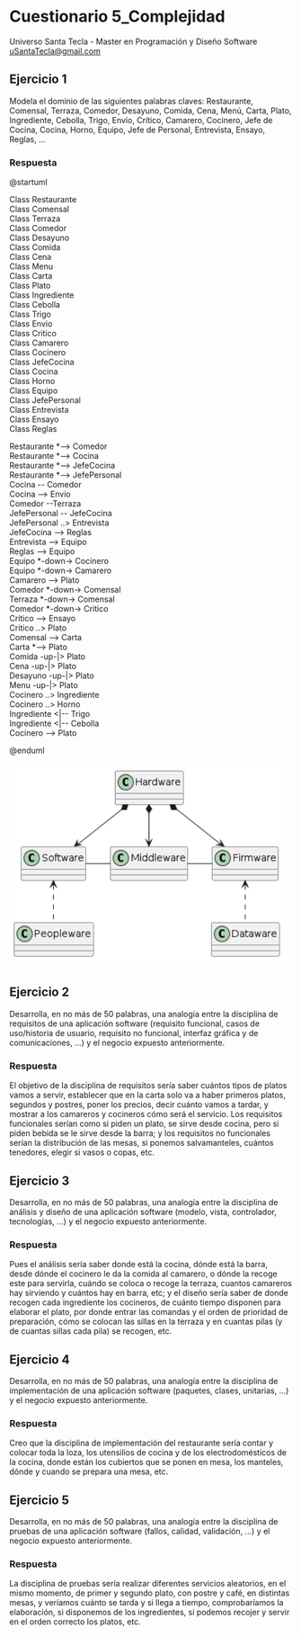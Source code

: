 # Cuestionario 5_Complejidad
Universo Santa Tecla - Master en Programación y Diseño Software
[uSantaTecla@gmail.com](mailto:uSantaTecla@gmail.com)  
  
  
## Ejercicio 1
Modela el dominio de las siguientes palabras claves: Restaurante, Comensal, Terraza, Comedor, Desayuno, Comida, Cena, Menú, Carta, Plato, Ingrediente, Cebolla, Trigo, Envío, Crítico, Camarero, Cocinero, Jefe de Cocina, Cocina, Horno, Equipo, Jefe de Personal, Entrevista, Ensayo, Reglas, ...
  
### Respuesta  
    
@startuml  
  
Class Restaurante  
Class Comensal  
Class Terraza  
Class Comedor  
Class Desayuno  
Class Comida  
Class Cena  
Class Menu  
Class Carta  
Class Plato  
Class Ingrediente  
Class Cebolla  
Class Trigo  
Class Envio  
Class Critico  
Class Camarero  
Class Cocinero  
Class JefeCocina  
Class Cocina  
Class Horno  
Class Equipo  
Class JefePersonal  
Class Entrevista  
Class Ensayo  
Class Reglas  
  
  
Restaurante *--> Comedor  
Restaurante *--> Cocina  
Restaurante *--> JefeCocina  
Restaurante *--> JefePersonal  
Cocina -- Comedor  
Cocina --> Envio  
Comedor --Terraza  
JefePersonal -- JefeCocina  
JefePersonal ..> Entrevista  
JefeCocina --> Reglas  
Entrevista --> Equipo  
Reglas --> Equipo  
Equipo *-down-> Cocinero  
Equipo *-down-> Camarero  
Camarero --> Plato  
Comedor *-down-> Comensal  
Terraza *-down-> Comensal  
Comedor *-down-> Critico  
Critico --> Ensayo  
Critico ..> Plato  
Comensal --> Carta  
Carta *--> Plato  
Comida -up-|> Plato  
Cena -up-|> Plato  
Desayuno -up-|> Plato  
Menu -up-|> Plato  
Cocinero ..> Ingrediente  
Cocinero ..> Horno  
Ingrediente <|-- Trigo  
Ingrediente <|-- Cebolla  
Cocinero --> Plato  
  
@enduml  
  

![Diagrama de clases](./media/imagen_ejercicio1_cuestionario-7.png)  
  
## Ejercicio 2
Desarrolla, en no más de 50 palabras, una analogía entre la disciplina de requisitos de una aplicación software (requisito funcional, casos de uso/historia de usuario, requisito no funcional, interfaz gráfica y de comunicaciones, ...) y el negocio expuesto anteriormente.
  
### Respuesta  
  
El objetivo de la disciplina de requisitos sería saber cuántos tipos de platos vamos a servir, establecer que en la carta solo va a haber primeros platos, segundos y postres, poner los precios, decir cuánto vamos a tardar, y mostrar a los camareros y cocineros cómo será el servicio. Los requisitos funcionales serían como si piden un plato, se sirve desde cocina, pero si piden bebida se le sirve desde la barra; y los requisitos no funcionales serían la distribución de las mesas, si ponemos salvamanteles, cuántos tenedores, elegir si vasos o copas, etc.
    
  
## Ejercicio 3

Desarrolla, en no más de 50 palabras, una analogía entre la disciplina de análisis y diseño de una aplicación software (modelo, vista, controlador, tecnologías, ...) y el negocio expuesto anteriormente. 
  
### Respuesta
Pues el análisis sería saber donde está la cocina, dónde está la barra, desde dónde el cocinero le da la comida al camarero, o dónde la recoge este para servirla, cuándo se coloca o recoge la terraza, cuantos camareros hay sirviendo y cuántos hay en barra, etc; y el diseño sería saber de donde recogen cada ingrediente los cocineros, de cuánto tiempo disponen para elaborar el plato, por donde entrar las comandas y el orden de prioridad de preparación, cómo se colocan las sillas en la terraza y en cuantas pilas (y de cuantas sillas cada pila) se recogen, etc.
  
  
  
## Ejercicio 4


Desarrolla, en no más de 50 palabras, una analogía entre la disciplina de implementación de una aplicación software (paquetes, clases, unitarias, ...) y el negocio expuesto anteriormente.
  
### Respuesta
  
Creo que la disciplina de implementación del restaurante sería contar y colocar toda la loza, los utensilios de cocina y de los electrodomésticos de la cocina, donde están los cubiertos que se ponen en mesa, los manteles, dónde y cuando se prepara una mesa, etc.
  
  
## Ejercicio 5  
  
Desarrolla, en no más de 50 palabras, una analogía entre la disciplina de pruebas de una aplicación software (fallos, calidad, validación, ...) y el negocio expuesto anteriormente.
  
### Respuesta  
  
La disciplina de pruebas sería realizar diferentes servicios aleatorios, en el mismo momento, de primer y segundo plato, con postre y café, en distintas mesas, y veríamos cuánto se tarda y si llega a tiempo, comprobaríamos la elaboración, si disponemos de los ingredientes, si podemos recojer y servir en el orden correcto los platos, etc.